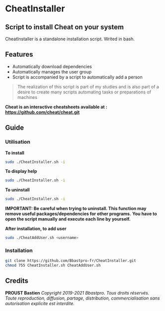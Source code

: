 # CheatInstaller
## Script to install Cheat on your system

CheatInstaller is a standalone installation script.
Writed in bash.
## Features

- Automatically download dependencies
- Automatically manages the user group
- Script is accompanied by a script to automatically add a person

>The realization of this script is part of my studies
>and is also part of a desire to create many scripts
>automating tasks or preparations of machines

**Cheat is an interactive cheatsheets available at : https://github.com/cheat/cheat.git**
## Guide
### Utilisation
**To install**
```bash
sudo ./CheatInstaller.sh -i
```
**To display help**
```bash
sudo ./CheatInstaller.sh -i
```
**To uninstall**
```bash
sudo ./CheatInstaller.sh -i
```
**IMPORTANT: Be careful when trying to uninstall. This function may remove useful packages/dependencies for other programs.**
**You have to open the script manually and execute each line by yourself.**


**After installation, to add user**
```bash
sudo ./CheatAddUser.sh <username>
```

### Installation
```bash
git clone https://github.com/Bbastpro-fr/CheatInstaller.git
chmod 755 CheatInstaller.sh CheatAddUser.sh
```

## Credits
**PROUST Bastien**
*Copyright 2019-2021 Bbastpro. Tous droits réservés.*
*Toute reproduction, diffusion, partage, distribution,*
*commercialisation sans autorisation explicite est interdite.*
